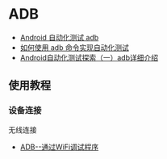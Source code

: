 # ADB

- [Android 自动化测试 adb](https://www.jianshu.com/p/cad45a53ca7c)
- [如何使用 adb 命令实现自动化测试](https://testerhome.com/topics/12503)
- [Android自动化测试探索（一）adb详细介绍](https://www.cnblogs.com/zhouxihi/p/10693213.html)

## 使用教程

### 设备连接

无线连接

- [ADB--通过WiFi调试程序](https://www.jianshu.com/p/fb2f0311315d)